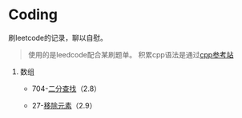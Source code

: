 # Coding
刷leetcode的记录，聊以自慰。
>使用的是leedcode配合某刷题单。
>积累cpp语法是通过[cpp参考站](https://legacy.cplusplus.com/reference/)
1. 数组
	
	- 704-[二分查找](.\数组\704-二分查找.md)（2.8）
	
	- 27-[移除元素](.\数组\27-移除元素.md)（2.9）

